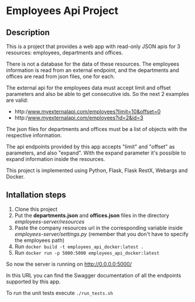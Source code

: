 # Employees Api Project

## Description

This is a project that provides a web app with read-only JSON apis for 3 resources:
employees, departments and offices.

There is not a database for the data of these resources. The employees information is read
from an external endpoint, and the departments and offices are read from json files, one for each.

The external api for the employees data must accept limit and offset parameters and
also be able to get consecutive ids. So the next 2 examples are valid:

- http:/www.myexternalapi.com/employees?limit=10&offset=0
- http:/www.myexternalapi.com/employees?id=2&id=3

The json files for departments and offices must be a list of objects with the respective information.

The api endpoints provided by this app accepts "limit" and "offset" as parameters, and also "expand". With the expand parameter it's possible to expand information inside the resources.

This project is implemented using Python, Flask, Flask RestX, Webargs and Docker.

## Intallation steps

1. Clone this project
2. Put the **departments.json** and **offices.json** files in the directory _employees-server/resources_
3. Paste the company resources url in the corresponding variable inside _employees-server/settings.py_ (remember that you don't have to specify the employees path)
4. Run `docker build -t employees_api_docker:latest .`
5. Run `docker run -p 5000:5000 employees_api_docker:latest`

So now the server is running on http://0.0.0.0:5000/

In this URL you can find the Swagger documentation of all the endpoints supported by this app.

To run the unit tests execute `./run_tests.sh`
